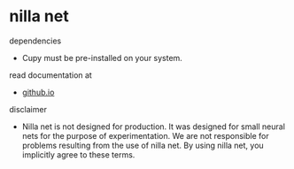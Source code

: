 # nilla net

dependencies
- Cupy must be pre-installed on your system.

read documentation at
- [github.io](https://j-s-135.github.io/nillanet)

disclaimer
- Nilla net is not designed for production. It was designed for small neural nets for the purpose of experimentation. We are not responsible for problems resulting from the use of nilla net. By using nilla net, you implicitly agree to these terms.
